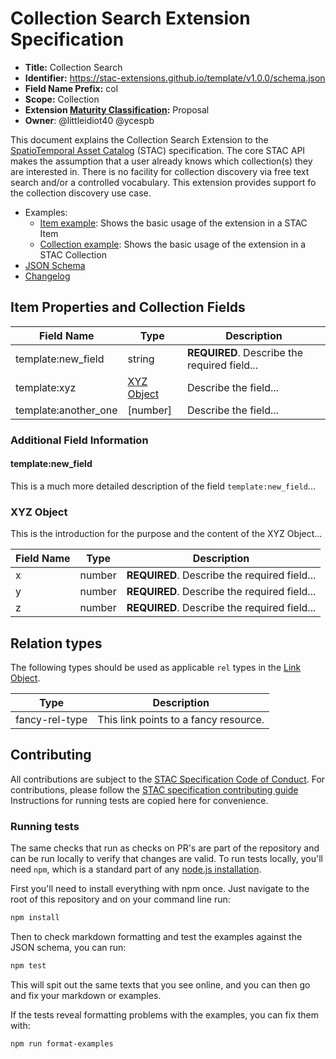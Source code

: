 # Collection Search Extension Specification

- **Title:** Collection Search
- **Identifier:** <https://stac-extensions.github.io/template/v1.0.0/schema.json>
- **Field Name Prefix:** col
- **Scope:** Collection
- **Extension [Maturity Classification](https://github.com/radiantearth/stac-spec/tree/master/extensions/README.md#extension-maturity):** Proposal
- **Owner**: @littleidiot40 @ycespb

This document explains the Collection Search Extension to the [SpatioTemporal Asset Catalog](https://github.com/radiantearth/stac-spec) 
(STAC) specification.
The core STAC API makes the assumption that a user already knows which collection(s) they are interested in. 
There is no facility for collection discovery via free text search and/or a controlled vocabulary. 
This extension provides support fo the collection discovery use case.

- Examples:
  - [Item example](examples/item.json): Shows the basic usage of the extension in a STAC Item
  - [Collection example](examples/collection.json): Shows the basic usage of the extension in a STAC Collection
- [JSON Schema](json-schema/schema.json)
- [Changelog](./CHANGELOG.md)

## Item Properties and Collection Fields

| Field Name           | Type                      | Description |
| -------------------- | ------------------------- | ----------- |
| template:new_field   | string                    | **REQUIRED**. Describe the required field... |
| template:xyz         | [XYZ Object](#xyz-object) | Describe the field... |
| template:another_one | \[number]                 | Describe the field... |

### Additional Field Information

#### template:new_field

This is a much more detailed description of the field `template:new_field`...

### XYZ Object

This is the introduction for the purpose and the content of the XYZ Object...

| Field Name  | Type   | Description |
| ----------- | ------ | ----------- |
| x           | number | **REQUIRED**. Describe the required field... |
| y           | number | **REQUIRED**. Describe the required field... |
| z           | number | **REQUIRED**. Describe the required field... |

## Relation types

The following types should be used as applicable `rel` types in the
[Link Object](https://github.com/radiantearth/stac-spec/tree/master/item-spec/item-spec.md#link-object).

| Type                | Description |
| ------------------- | ----------- |
| fancy-rel-type      | This link points to a fancy resource. |

## Contributing

All contributions are subject to the
[STAC Specification Code of Conduct](https://github.com/radiantearth/stac-spec/blob/master/CODE_OF_CONDUCT.md).
For contributions, please follow the
[STAC specification contributing guide](https://github.com/radiantearth/stac-spec/blob/master/CONTRIBUTING.md) Instructions
for running tests are copied here for convenience.

### Running tests

The same checks that run as checks on PR's are part of the repository and can be run locally to verify that changes are valid. 
To run tests locally, you'll need `npm`, which is a standard part of any [node.js installation](https://nodejs.org/en/download/).

First you'll need to install everything with npm once. Just navigate to the root of this repository and on 
your command line run:
```bash
npm install
```

Then to check markdown formatting and test the examples against the JSON schema, you can run:
```bash
npm test
```

This will spit out the same texts that you see online, and you can then go and fix your markdown or examples.

If the tests reveal formatting problems with the examples, you can fix them with:
```bash
npm run format-examples
```
